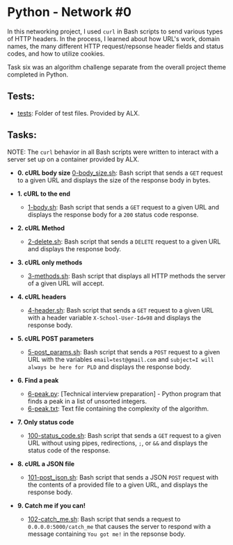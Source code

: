 # Python - Network #0

In this networking project, I used `curl` in Bash scripts to send various types
of HTTP headers. In the process, I learned about how URL's work, domain names,
the many different HTTP request/repsonse header fields and status codes, and
how to utilize cookies.

Task six was an algorithm challenge separate from the overall project theme
completed in Python.

## Tests:

- [tests](./tests): Folder of test files. Provided by ALX.

## Tasks:

NOTE: The `curl` behavior in all Bash scripts were written to interact with a
server set up on a container provided by ALX.

- **0. cURL body size**
  [0-body_size.sh](./0-body_size.sh): Bash script that sends a `GET` request to
  a given URL and displays the size of the response body in bytes.

- **1. cURL to the end**

  - [1-body.sh](./1-body.sh): Bash script that sends a `GET` request to a given
    URL and displays the response body for a `200` status code response.

- **2. cURL Method**

  - [2-delete.sh](./2-delete.sh): Bash script that sends a `DELETE` request to
    a given URL and displays the response body.

- **3. cURL only methods**

  - [3-methods.sh](./3-methods.sh): Bash script that displays all HTTP methods
    the server of a given URL will accept.

- **4. cURL headers**

  - [4-header.sh](./4-header.sh): Bash script that sends a `GET` request to a
    given URL with a header variable `X-School-User-Id=98` and displays
    the response body.

- **5. cURL POST parameters**

  - [5-post_params.sh](./5-post_params.sh): Bash script that sends a `POST`
    request to a given URL with the variables `email=test@gmail.com` and
    `subject=I will always be here for PLD` and displays the response body.

- **6. Find a peak**

  - [6-peak.py](./6-peak.py): [Technical interview preparation] - Python
    program that finds a peak in a list of unsorted integers.
  - [6-peak.txt](./6-peak.txt): Text file containing the complexity of the
    algorithm.

- **7. Only status code**

  - [100-status_code.sh](./100-status_code.sh): Bash script that sends a `GET`
    request to a given URL without using pipes, redirections, `;`, or `&&` and
    displays the status code of the response.

- **8. cURL a JSON file**

  - [101-post_json.sh](./101-post_json.sh): Bash script that sends a JSON `POST`
    request with the contents of a provided file to a given URL, and displays the
    response body.

- **9. Catch me if you can!**
  - [102-catch_me.sh](./102-catch_me.sh): Bash script that sends a request to
    `0.0.0.0:5000/catch_me` that causes the server to respond with a message
    containing `You got me!` in the repsonse body.
